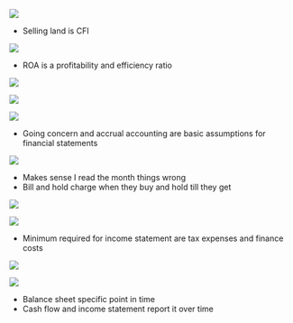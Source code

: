 
![](https://i.imgur.com/hzPE3Xd.png)
- Selling land is CFI


![](https://i.imgur.com/M6047A9.png)
- ROA is a profitability and efficiency ratio



![](https://i.imgur.com/9qRCDGo.png)



![](https://i.imgur.com/CHd2Xxd.png)



![](https://i.imgur.com/kyd7AUZ.png)
- Going concern and accrual accounting are basic assumptions for financial statements



![](https://i.imgur.com/jYAe6dJ.png)
- Makes sense I read the month things wrong
- Bill and hold charge when they buy and hold till they get



![](https://i.imgur.com/YHSe1ee.png)




![](https://i.imgur.com/fizPNti.png)
- Minimum required for income statement are tax expenses and finance costs



![](https://i.imgur.com/NVImIRL.png)



![](https://i.imgur.com/5yuajzm.png)
- Balance sheet specific point in time
- Cash flow and income statement report it over time